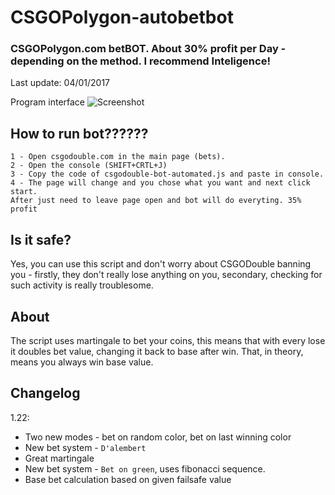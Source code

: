 # CSGOPolygon-autobetbot
### CSGOPolygon.com betBOT. About 30% profit per Day - depending on the method. I recommend Inteligence!
Last update: 04/01/2017 


Program interface
![Screenshot](http://i.imgur.com/Q0VDnuK.png)

## How to run bot??????
```
1 - Open csgodouble.com in the main page (bets).
2 - Open the console (SHIFT+CRTL+J)
3 - Copy the code of csgodouble-bot-automated.js and paste in console.
4 - The page will change and you chose what you want and next click start. 
After just need to leave page open and bot will do everyting. 35% profit 
```

## Is it safe?

Yes, you can use this script and don't worry about CSGODouble banning you - firstly, they don't really lose anything on you, secondary, checking for such activity is really troublesome.

## About ##

The script uses martingale to bet your coins, this means that with every lose it doubles bet value, changing it back to base after win. That, in theory, means you always win base value.

## Changelog ##

1.22:

- Two new modes - bet on random color, bet on last winning color
- New bet system - `D'alembert`
- Great martingale
- New bet system - `Bet on green`, uses fibonacci sequence.
- Base bet calculation based on given failsafe value

